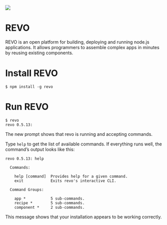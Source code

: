 
![](https://travis-ci.org/clonq/revo.svg?branch=master)
 
REVO
===

REVO is an open platform for building, deploying and running node.js applications. It allows programmers to assemble complex apps in minutes by reusing existing components.

Install REVO
===

```
$ npm install -g revo
```

Run REVO
===
```
$ revo
revo 0.5.13: 
```
The new prompt shows that revo is running and accepting commands.

Type `help` to get the list of available commands. If everything runs well, the command’s output looks like this:

```
revo 0.5.13: help

  Commands:

    help [command]  Provides help for a given command.
    exit            Exits revo's interactive CLI.

  Command Groups:

    app *           5 sub-commands.
    recipe *        5 sub-commands.
    component *     2 sub-commands.
```
This message shows that your installation appears to be working correctly.
